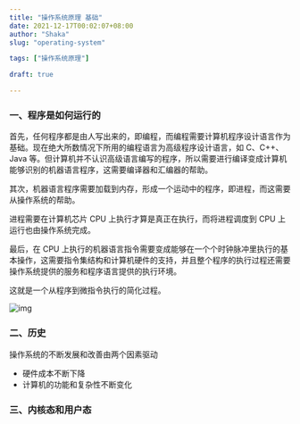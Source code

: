 ```yaml
---
title: "操作系统原理 基础"
date: 2021-12-17T00:02:07+08:00
author: "Shaka"
slug: "operating-system"

tags: ["操作系统原理"]

draft: true

---
```


### 一、程序是如何运行的

首先，任何程序都是由人写出来的，即编程，而编程需要计算机程序设计语言作为基础。现在绝大所数情况下所用的编程语言为高级程序设计语言，如 C、C++、Java 等。但计算机并不认识高级语言编写的程序，所以需要进行编译变成计算机能够识别的机器语言程序，这需要编译器和汇编器的帮助。

其次，机器语言程序需要加载到内存，形成一个运动中的程序，即进程，而这需要从操作系统的帮助。

进程需要在计算机芯片 CPU 上执行才算是真正在执行，而将进程调度到 CPU 上运行也由操作系统完成。

最后，在 CPU 上执行的机器语言指令需要变成能够在一个个时钟脉冲里执行的基本操作，这需要指令集结构和计算机硬件的支持，并且整个程序的执行过程还需要操作系统提供的服务和程序语言提供的执行环境。

这就是一个从程序到微指令执行的简化过程。

![img](https://cdn.jsdelivr.net/gh/lzxqaq/jsdelivr@master/image/2021-12-17/operating-system-base.png)

### 二、历史

操作系统的不断发展和改善由两个因素驱动

* 硬件成本不断下降  
* 计算机的功能和复杂性不断变化  

### 三、内核态和用户态

